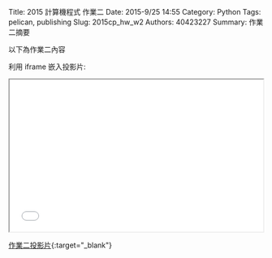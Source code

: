 Title: 2015 計算機程式 作業二
Date: 2015-9/25 14:55
Category: Python
Tags: pelican, publishing
Slug: 2015cp_hw_w2
Authors: 40423227
Summary: 作業二摘要

以下為作業二內容

利用 iframe 嵌入投影片:

<iframe src="40423227_cp_w2_p.html" width="500" height="300"></iframe>

[作業二投影片](40423227_cp_w2_p.html){:target="_blank"}